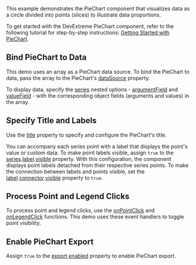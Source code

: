 This example demonstrates the PieChart component that visualizes data as a circle divided into points (slices) to illustrate data proportions.

To get started with the DevExtreme PieChart component, refer to the following tutorial for step-by-step instructions: [Getting Started with PieChart](/Documentation/Guide/UI_Components/PieChart/Getting_Started_with_PieChart/).

## Bind PieChart to Data

This demo uses an array as a PieChart data source. To bind the PieChart to data, pass the array to the PieChart's [dataSource](/Documentation/ApiReference/UI_Components/dxPieChart/Configuration/#dataSource) property.

To display data, specify the [series](/Documentation/ApiReference/UI_Components/dxPieChart/Configuration/series/) nested options - [argumentField](/Documentation/ApiReference/UI_Components/dxPieChart/Configuration/series/#argumentField) and [valueField](/Documentation/ApiReference/UI_Components/dxPieChart/Configuration/series/#valueField) - with the corresponding object fields (arguments and values) in the array.

## Specify Title and Labels

Use the [title](/Documentation/ApiReference/UI_Components/dxPieChart/Configuration/title/) property to specify and configure the PieChart's title.

You can accompany each series point with a label that displays the point's value or custom data. To make point labels visible, assign `true` to the [series](/Documentation/ApiReference/UI_Components/dxPieChart/Configuration/series/).[label](/Documentation/ApiReference/UI_Components/dxPieChart/Configuration/series/label/).[visible](/Documentation/ApiReference/UI_Components/dxPieChart/Configuration/series/label/#visible) property. With this configuration, the component displays point labels detached from their respective series points. To make the connection between labels and points visible, set the [label](/Documentation/ApiReference/UI_Components/dxPieChart/Configuration/series/label/).[connector](/Documentation/ApiReference/UI_Components/dxPieChart/Configuration/series/label/connector/).[visible](/Documentation/ApiReference/UI_Components/dxPieChart/Configuration/series/label/connector/#visible) property to `true`.

## Process Point and Legend Clicks 

To process point and legend clicks, use the [onPointClick](/Documentation/ApiReference/UI_Components/dxPieChart/Configuration/#onPointClick) and [onLegendClick](/Documentation/ApiReference/UI_Components/dxPieChart/Configuration/#onLegendClick) functions. This demo uses these event handlers to toggle point visibility.

## Enable PieChart Export 

Assign `true` to the [export](/Documentation/ApiReference/UI_Components/dxPieChart/Configuration/export/).[enabled](/Documentation/ApiReference/UI_Components/dxPieChart/Configuration/export/#enabled) property to enable PieChart export.